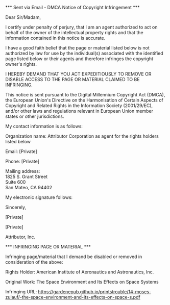 *** Sent via Email - DMCA Notice of Copyright Infringement ***

Dear Sir/Madam,

I certify under penalty of perjury, that I am an agent authorized to act on behalf of the owner of the intellectual property rights and that the information contained in this notice is accurate.

I have a good faith belief that the page or material listed below is not authorized by law for use by the individual(s) associated with the identified page listed below or their agents and therefore infringes the copyright owner's rights.

I HEREBY DEMAND THAT YOU ACT EXPEDITIOUSLY TO REMOVE OR DISABLE ACCESS TO THE PAGE OR MATERIAL CLAIMED TO BE INFRINGING.

This notice is sent pursuant to the Digital Millennium Copyright Act (DMCA), the European Union's Directive on the Harmonisation of Certain Aspects of Copyright and Related Rights in the Information Society (2001/29/EC), and/or other laws and regulations relevant in European Union member states or other jurisdictions.

My contact information is as follows:

Organization name: Attributor Corporation as agent for the rights holders listed below

Email: [Private]

Phone: [Private]

Mailing address:  
1825 S. Grant Street  
Suite 600  
San Mateo, CA 94402  

My electronic signature follows:

Sincerely,

[Private]

[Private]

Attributor, Inc.

*** INFRINGING PAGE OR MATERIAL ***

Infringing page/material that I demand be disabled or removed in consideration of the above:

Rights Holder: American Institute of Aeronautics and Astronautics, Inc.

Original Work: The Space Environment and Its Effects on Space Systems

Infringing URL: https://gardenepub.github.io/printstrouble/14-moses-zulauf/-the-space-environment-and-its-effects-on-space-s.pdf
